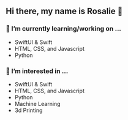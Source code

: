 ## Hi there, my name is Rosalie 👋

### 🌱 I’m currently learning/working on ...
- SwiftUI & Swift
- HTML, CSS, and Javascript
- Python

### 👀 I’m interested in ...
- SwiftUI & Swift
- HTML, CSS, and Javascript
- Python
- Machine Learning
- 3d Printing

<!--
**RosalieWessels/RosalieWessels** is a ✨ _special_ ✨ repository because its `README.md` (this file) appears on your GitHub profile.

Here are some ideas to get you started:

- 🔭 I’m currently working on ...
- 🌱 I’m currently learning ...
- 👯 I’m looking to collaborate on ...
- 🤔 I’m looking for help with ...
- 💬 Ask me about ...
- 📫 How to reach me: ...
- 😄 Pronouns: ...
- ⚡ Fun fact: ...
-->
